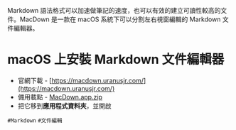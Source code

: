 Markdown 語法格式可以加速做筆記的速度，也可以有效的建立可讀性較高的文件。MacDown 是一款在 macOS 系統下可以分割左右視窗編輯的 Markdown 文件編輯器。

# macOS 上安裝 Markdown 文件編輯器
* 官網下載 - [https://macdown.uranusjr.com/](https://macdown.uranusjr.com/)
* 備用載點 - [MacDown.app.zip](https://cdn.ioa.tw/MacEnvInit/MacDown.app.zip)
* 把它移到**應用程式資料夾**，並開啟

`#Markdown` `#文件編輯`
